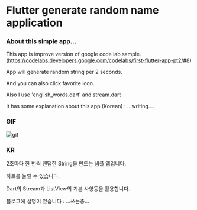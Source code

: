 # Flutter generate random name application


### About this simple app...

This app is improve version of google code lab sample. (https://codelabs.developers.google.com/codelabs/first-flutter-app-pt2/#8)

App will generate random string per 2 seconds.

And you can also click favorite icon.

Also I use 'english_words.dart' and stream.dart

It has some explanation about this app (Korean) : ...writing....


### GIF

![gif](https://user-images.githubusercontent.com/26534434/59853413-c8db0b80-93ab-11e9-857b-b82bae6b42ff.gif)

### KR

2초마다 한 번씩 랜덤한 String을 만드는 샘플 앱입니다.

하트를 눌릴 수 있습니다.

Dart의 Stream과 ListView의 기본 사양등을 활용합니다.

블로그에 설명이 있습니다 : ...쓰는중...
